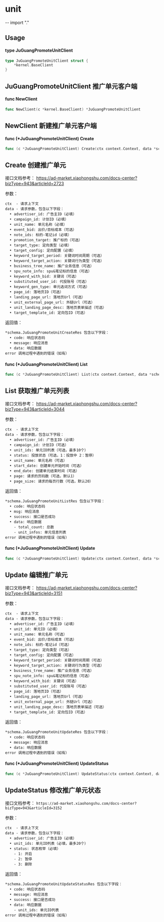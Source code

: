 # unit
--
    import "."


## Usage

#### type JuGuangPromoteUnitClient

```go
type JuGuangPromoteUnitClient struct {
	*kernel.BaseClient
}
```

## JuGuangPromoteUnitClient 推广单元客户端

#### func  NewClient

```go
func NewClient(c *kernel.BaseClient) *JuGuangPromoteUnitClient
```
## NewClient 新建推广单元客户端

#### func (*JuGuangPromoteUnitClient) Create

```go
func (c *JuGuangPromoteUnitClient) Create(ctx context.Context, data *schema.JuGuangPromoteUnitCreateReq) (*schema.JuGuangPromoteUnitCreateRes, error)
```
## Create 创建推广单元

接口文档参考： https://ad-market.xiaohongshu.com/docs-center?bizType=943&articleId=2723

参数：

    ctx  - 请求上下文
    data - 请求参数，包含以下字段：
      • advertiser_id: 广告主ID（必填）
      • campaign_id: 计划ID（必填）
      • unit_name: 单元名称（必填）
      • event_bid: 出价/目标成本（可选）
      • note_ids: 标的-笔记id（必填）
      • promotion_target: 推广标的（可选）
      • target_type: 定向类型（必填）
      • target_config: 定向配置（必填）
      • keyword_target_period: 关键词时间周期（可选）
      • keyword_target_action: 关键词行为类型（可选）
      • business_tree_name: 推广业务信息（可选）
      • spu_note_info: spu&笔记标的信息（可选）
      • keyword_with_bid: 关键词（可选）
      • substituted_user_id: 代投账号（可选）
      • keyword_gen_type: 单元选词方式（可选）
      • page_id: 落地页ID（可选）
      • landing_page_url: 落地页Url（可选）
      • unit_external_page_url: 外链Url（可选）
      • unit_landing_page_desc: 落地页表单描述（可选）
      • target_template_id: 定向包ID（可选）

返回值：

    *schema.JuGuangPromoteUnitCreateRes 包含以下字段：
      • code: 响应状态码
      • message: 响应消息
      • data: 响应数据
    error 调用过程中遇到的错误（如有）

#### func (*JuGuangPromoteUnitClient) List

```go
func (c *JuGuangPromoteUnitClient) List(ctx context.Context, data *schema.JuGuangPromoteUnitListReq) (*schema.JuGuangPromoteUnitListRes, error)
```
## List 获取推广单元列表

接口文档参考： https://ad-market.xiaohongshu.com/docs-center?bizType=943&articleId=3044

参数：

    ctx  - 请求上下文
    data - 请求参数，包含以下字段：
      • advertiser_id: 广告主ID（必填）
      • campaign_id: 计划ID（可选）
      • unit_ids: 单元ID列表（可选，最多10个）
      • status: 投放状态（可选，1：投放中 2：暂停）
      • unit_name: 单元名称（可选）
      • start_date: 创建单元开始时间（可选）
      • end_date: 创建单元结束时间（可选）
      • page: 请求的页码数（可选，默认1）
      • page_size: 请求的每页行数（可选，默认20）

返回值：

    *schema.JuGuangPromoteUnitListRes 包含以下字段：
      • code: 响应状态码
      • msg: 响应消息
      • success: 接口是否成功
      • data: 响应数据
        - total_count: 总数
        - unit_infos: 单元信息列表
    error 调用过程中遇到的错误（如有）

#### func (*JuGuangPromoteUnitClient) Update

```go
func (c *JuGuangPromoteUnitClient) Update(ctx context.Context, data *schema.JuGuangPromoteUnitUpdateReq) (*schema.JuGuangPromoteUnitUpdateRes, error)
```
## Update 编辑推广单元

接口文档参考： https://ad-market.xiaohongshu.com/docs-center?bizType=943&articleId=3151

参数：

    ctx  - 请求上下文
    data - 请求参数，包含以下字段：
      • advertiser_id: 广告主ID（必填）
      • unit_id: 单元ID（必填）
      • unit_name: 单元名称（可选）
      • event_bid: 出价/目标成本（可选）
      • note_ids: 标的-笔记id（可选）
      • target_type: 定向类型（可选）
      • target_config: 定向配置（可选）
      • keyword_target_period: 关键词时间周期（可选）
      • keyword_target_action: 关键词行为类型（可选）
      • business_tree_name: 推广业务信息（可选）
      • spu_note_info: spu&笔记标的信息（可选）
      • keyword_with_bid: 关键词（可选）
      • substituted_user_id: 代投账号（可选）
      • page_id: 落地页ID（可选）
      • landing_page_url: 落地页Url（可选）
      • unit_external_page_url: 外链Url（可选）
      • unit_landing_page_desc: 落地页表单描述（可选）
      • target_template_id: 定向包ID（可选）

返回值：

    *schema.JuGuangPromoteUnitUpdateRes 包含以下字段：
      • code: 响应状态码
      • message: 响应消息
      • data: 响应数据
    error 调用过程中遇到的错误（如有）

#### func (*JuGuangPromoteUnitClient) UpdateStatus

```go
func (c *JuGuangPromoteUnitClient) UpdateStatus(ctx context.Context, data *schema.JuGuangPromoteUnitUpdateStatusReq) (*schema.JuGuangPromoteUnitUpdateStatusRes, error)
```
## UpdateStatus 修改推广单元状态

接口文档参考：
`https://ad-market.xiaohongshu.com/docs-center?bizType=943&articleId=3152`

参数：

    ctx  - 请求上下文
    data - 请求参数，包含以下字段：
      • advertiser_id: 广告主ID（必填）
      • unit_ids: 单元ID列表（必填，最多20个）
      • status: 状态枚举（必填）
        - 1: 开启
        - 2: 暂停
        - 3: 删除

返回值：

    *schema.JuGuangPromoteUnitUpdateStatusRes 包含以下字段：
      • code: 响应状态码
      • message: 响应消息
      • success: 接口是否成功
      • data: 响应数据
        - unit_ids: 单元ID列表
    error 调用过程中遇到的错误（如有）
